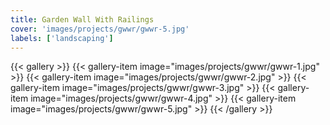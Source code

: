 ```yaml
---
title: Garden Wall With Railings
cover: 'images/projects/gwwr/gwwr-5.jpg'
labels: ['landscaping']
---
```


{{< gallery >}}
{{< gallery-item image="images/projects/gwwr/gwwr-1.jpg" >}}
{{< gallery-item image="images/projects/gwwr/gwwr-2.jpg" >}}
{{< gallery-item image="images/projects/gwwr/gwwr-3.jpg" >}}
{{< gallery-item image="images/projects/gwwr/gwwr-4.jpg" >}}
{{< gallery-item image="images/projects/gwwr/gwwr-5.jpg" >}}
{{< /gallery >}}